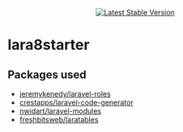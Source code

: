 <p align="center">
    <a href="https://packagist.org/packages/laravel/framework"><img src="https://img.shields.io/packagist/v/laravel/framework" alt="Latest Stable Version"></a>
</p>

# lara8starter

## Packages used
- [jeremykenedy/laravel-roles](https://github.com/jeremykenedy/laravel-roles/tree/v4.0.0)
- [crestapps/laravel-code-generator](https://github.com/CrestApps/laravel-code-generator/tree/v2.4.4)
- [nwidart/laravel-modules](https://github.com/nWidart/laravel-modules/tree/8.0.0)
- [freshbitsweb/laratables](https://github.com/freshbitsweb/laratables/tree/v2.4.0)
